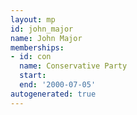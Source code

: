 ```yaml
---
layout: mp
id: john_major
name: John Major
memberships:
- id: con
  name: Conservative Party
  start: 
  end: '2000-07-05'
autogenerated: true
---
```

